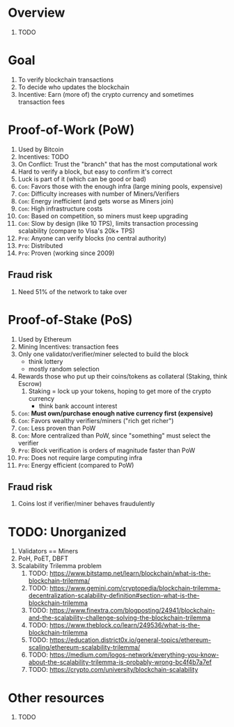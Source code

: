# Overview
1. TODO


# Goal
1. To verify blockchain transactions
1. To decide who updates the blockchain
1. Incentive: Earn (more of) the crypto currency and sometimes transaction fees


# Proof-of-Work (PoW)
1. Used by Bitcoin
1. Incentives: TODO
1. On Conflict: Trust the "branch" that has the most computational work
1. Hard to verify a block, but easy to confirm it's correct
1. Luck is part of it (which can be good or bad)
1. `Con`: Favors those with the enough infra (large mining pools, expensive)
1. `Con`: Difficulty increases with number of Miners/Verifiers
1. `Con`: Energy inefficient (and gets worse as Miners join)
1. `Con`: High infrastructure costs
1. `Con`: Based on competition, so miners must keep upgrading
1. `Con`: Slow by design (like 10 TPS), limits transaction processing scalability (compare to Visa's 20k+ TPS)
1. `Pro`: Anyone can verify blocks (no central authority)
1. `Pro`: Distributed
1. `Pro`: Proven (working since 2009)

## Fraud risk
1. Need 51% of the network to take over


# Proof-of-Stake (PoS)
1. Used by Ethereum
1. Mining Incentives: transaction fees
1. Only one validator/verifier/miner selected to build the block
    - think lottery
    - mostly random selection
1. Rewards those who put up their coins/tokens as collateral (Staking, think Escrow)
    1. Staking = lock up your tokens, hoping to get more of the crypto currency
        - think bank account interest
1. `Con`: **Must own/purchase enough native currency first (expensive)**
1. `Con`: Favors wealthy verifiers/miners ("rich get richer")
1. `Con`: Less proven than PoW
1. `Con`: More centralized than PoW, since "something" must select the verifier
1. `Pro`: Block verification is orders of magnitude faster than PoW
1. `Pro`: Does not require large computing infra
1. `Pro`: Energy efficient (compared to PoW)


## Fraud risk
1. Coins lost if verifier/miner behaves fraudulently


# TODO: Unorganized
1. Validators == Miners
1. PoH, PoET, DBFT
1. Scalability Trilemma problem
    1. TODO: https://www.bitstamp.net/learn/blockchain/what-is-the-blockchain-trilemma/
    1. TODO: https://www.gemini.com/cryptopedia/blockchain-trilemma-decentralization-scalability-definition#section-what-is-the-blockchain-trilemma
    1. TODO: https://www.finextra.com/blogposting/24941/blockchain-and-the-scalability-challenge-solving-the-blockchain-trilemma
    1. TODO: https://www.theblock.co/learn/249536/what-is-the-blockchain-trilemma
    1. TODO: https://education.district0x.io/general-topics/ethereum-scaling/ethereum-scalability-trilemma/
    1. TODO: https://medium.com/logos-network/everything-you-know-about-the-scalability-trilemma-is-probably-wrong-bc4f4b7a7ef
    1. TODO: https://crypto.com/university/blockchain-scalability


# Other resources
1. TODO
